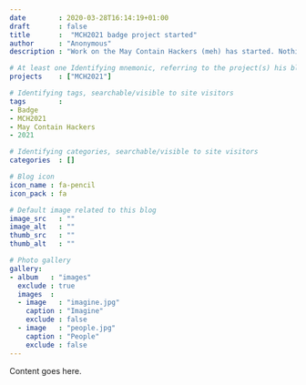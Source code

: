 ```yaml
---
date        : 2020-03-28T16:14:19+01:00
draft       : false
title       :  "MCH2021 badge project started"
author      : "Anonymous"
description : "Work on the May Contain Hackers (meh) has started. Nothing meh about that! :)"

# At least one Identifying mnemonic, referring to the project(s) his blog is related to
projects    : ["MCH2021"]

# Identifying tags, searchable/visible to site visitors
tags        :
- Badge
- MCH2021
- May Contain Hackers
- 2021

# Identifying categories, searchable/visible to site visitors
categories  : []

# Blog icon
icon_name : fa-pencil
icon_pack : fa

# Default image related to this blog
image_src   : ""
image_alt   : ""
thumb_src   : ""
thumb_alt   : ""

# Photo gallery
gallery:
- album   : "images"
  exclude : true
  images  :
  - image   : "imagine.jpg"
    caption : "Imagine"
    exclude : false
  - image   : "people.jpg"
    caption : "People"
    exclude : false
---
```


Content goes here.
